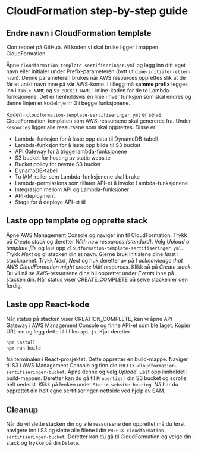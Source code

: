 # CloudFormation step-by-step guide

## Endre navn i CloudFormation template
Klon repoet på GitHub. All koden vi skal bruke ligger i mappen CloudFormation.

Åpne `cloudformation-template-sertifiseringer.yml` og legg inn ditt eget navn eller initialer under Prefix-parameteren (bytt ut `dine-initialer-eller-navn`). Denne parameteren brukes når AWS resources opprettes slik at de får et unikt navn inne på vår AWS-konto. I tillegg må **samme prefix** legges inn i `Table_NAME` og `S3_BUCKET_NAME` i inline-koden for de to Lambda-funksjonene. Det er henholdsvis én linje i hver funksjon som skal endres og denne linjen er kodelinje nr 3 i begge funksjonene.

Koden i `cloudformation-template-sertifiseringer.yml` er selve CloudFormation-templaten som AWS-ressursene skal genereres fra. Under `Resources` ligger alle ressursene som skal opprettes. Disse er

- Lambda-funksjon for å laste opp data til DynamoDB-tabell
- Lambda-funksjon for å laste opp bilde til S3 bucket
- API Gateway for å trigge lambda-funksjonene
- S3 bucket for hosting av static website
- Bucket policy for nevnte S3 bucket
- DynamoDB-tabell
- To IAM-roller som Lambda-funksjonene skal bruke
- Lambda-permissions som tillater API-et å invoke Lambda-funksjonene
- Integrasjon mellom API og Lambda-funksjoner
- API-deployment
- Stage for å deploye API-et til

## Laste opp template og opprette stack
Åpne AWS Management Console og naviger inn til CloudFormation. Trykk på *Create stack* og deretter *With new resources (standard)*. Velg *Upload a template file* og last opp `cloudformation-template-sertifiseringer.yml`. Trykk *Next* og gi stacken din et navn. Gjerne bruk initialene dine først i stacknavnet. Trykk *Next*, *Next* og huk deretter av på *I acknowledge that AWS CloudFormation might create IAM resources*. Klikk så på *Create stack*. Du vil nå se AWS-ressursene dine bli opprettet under *Events* inne på stacken din. Når status viser CREATE_COMPLETE på selve stacken er den ferdig. 

## Laste opp React-kode
Når status på stacken viser CREATION_COMPLETE, kan vi åpne API Gateway i AWS Management Console og finne API-et som ble laget. Kopier URL-en og legg dette til i filen `api.js`. Kjør deretter
```bash 
npm install
npm run build
```
fra terminalen i React-prosjektet. Dette oppretter en build-mappe. Naviger til S3 i AWS Management Console og finn din `PREFIX-cloudformation-sertifiseringer-bucket`. Åpne denne og velg *Upload*. Last opp innholdet i build-mappen. Deretter kan du gå til `Properties` i din S3 bucket og scrolle helt nederst. Klikk på lenken under `Static website hosting`. Nå har du opprettet din helt egne sertifiseringer-nettside ved hjelp av SAM.

## Cleanup
Når du vil slette stacken din og alle ressursene den opprettet må du først navigere inn i S3 og slette alle filene i din `PREFIX-cloudformation-sertifiseringer-bucket`. Deretter kan du gå til CloudFormation og velge din stack og trykke på din `Delete`.